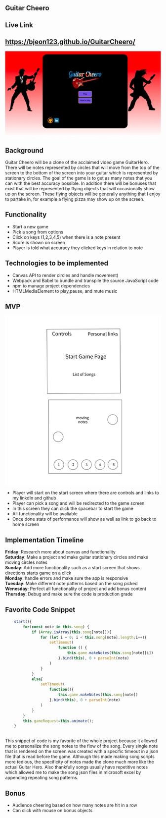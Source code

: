 Guitar Cheero 
---------------------------------

Live Link
---------------------------------
https://bjeon123.github.io/GuitarCheero/
---------------------------------
![Website](/src/assets/images/linkdInUsesThis.png)

Background
---------------------------------
Guitar Cheero will be a clone of the acclaimed video game GuitarHero. There will be notes represented by circles that will move from the top of the screen to the bottom of the screen into your guitar which is represented by stationary circles. The goal of the game is to get as many notes that you can with the best accuracy possible. In addition there will be bonuses that exist that will be represented by flying objects that will occasionally show up on the screen. These flying objects  will be generally anything that I enjoy to partake in, for example a flying pizza may show up on the screen. 

Functionality
---------------------------------
- Start a new game
- Pick a song from options
- Click on keys (1,2,3,4,5) when there is a note present
- Score is shown on screen
- Player is told what accuracy they clicked keys in relation to note

Technologies to be implemented
---------------------------------
- Canvas API to render circles and handle movement)
- Webpack and Babel to bundle and transpile the source JavaScript code
- npm to manage project dependencies
- HTMLMediaElement to play,pause, and mute music

MVP
---------------------------------
![MVP](/mvp.png)

- Player will start on the start screen where there are controls and links to my linkdIn and github
- Player can pick a song and will be redirected to the game screen
- In this screen they can click the spacebar to start the game
- All functionality will be avaliable
- Once done stats of performance will show as well as link to go back to home screen


Implementation Timeline
---------------------------------
__Friday__: Research more about canvas and functionality <br />
__Saturday__: Make a project and make guitar stationary circles and make moving circles notes <br />
__Sunday__: Add more functionality such as a start screen that shows directions starts game on a click <br />
__Monday__: handle errors and make sure the app is responsive <br />
__Tuesday__: Make different note patterns based on the song picked <br />
__Wenesday__: Perfect all functionality of project and add bonus content <br />
__Thursday__: Debug and make sure the code is production grade <br />

Favorite Code Snippet
----------------------------------
```javascript
    start(){
        for(const note in this.song) {
            if (Array.isArray(this.song[note])){
                for (let i = 0; i < this.song[note].length;i++){
                    setTimeout(
                        function () {
                            this.game.makeNotes(this.song[note][i])
                        }.bind(this), 0 + parseInt(note)
                    )
                }
            }
            else{
                setTimeout(
                    function(){
                        this.game.makeNotes(this.song[note])
                    }.bind(this), 0 + parseInt(note)
                )
            }
        }
        this.gameRequest=this.animate();
    }
```
<br />
This snippet of code is my favorite of the whole project because it allowed me to personalize the song notes to the flow of the song. Every single note that is rendered on the screen was created with a specific timeout in a json file that is read before the game. Although this made making song scripts more tedious, the specificity of notes made the clone much more like the actual Guitar Hero. Also thankfully songs usually have repetitive notes which allowed me to make the song json files in microsoft excel by appending repeating song patterns.

Bonus
---------------------------------
- Audience cheering based on how many notes are hit in a row
- Can click with mouse on bonus objects

